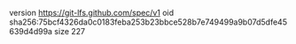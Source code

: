 version https://git-lfs.github.com/spec/v1
oid sha256:75bcf4326da0c0183feba253b23bbce528b7e749499a9b07d5dfe45639d4d99a
size 227

